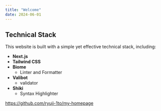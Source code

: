 ```yaml
---
title: "Welcome"
date: 2024-06-01
---
```


## Technical Stack

This website is built with a simple yet effective technical stack, including:

- **Next.js**
- **Tailwind CSS**
- **Biome**
  - Linter and Formatter
- **Valibot**
  - validator
- **Shiki**
  - Syntax Highlighter

https://github.com/ryuji-1to/my-homepage
